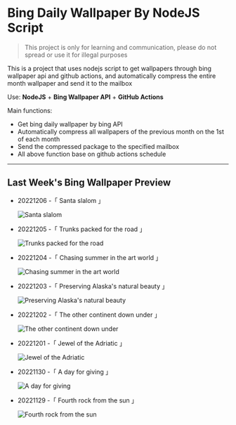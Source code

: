 # Bing Daily Wallpaper By NodeJS Script

> This project is only for learning and communication, please do not spread or use it for illegal purposes

This is a project that uses nodejs script to get wallpapers through bing wallpaper api and github actions, and automatically compress the entire month wallpaper and send it to the mailbox

Use: **NodeJS** + **Bing Wallpaper API** + **GitHub Actions**

Main functions:

- Get bing daily wallpaper by bing API
- Automatically compress all wallpapers of the previous month on the 1st of each month
- Send the compressed package to the specified mailbox
- All above function base on github actions schedule

---

## Last Week's Bing Wallpaper Preview

- 20221206 -「 Santa slalom 」 
  ![Santa slalom](https://bing.com/th?id=OHR.StNick_EN-US1370158441_UHD.jpg&rf=LaDigue_UHD.jpg&pid=hp&w=3840&h=2160&rs=1&c=4)
- 20221205 -「 Trunks packed for the road 」 
  ![Trunks packed for the road](https://bing.com/th?id=OHR.KilimanjaroElephants_EN-US1249382486_UHD.jpg&rf=LaDigue_UHD.jpg&pid=hp&w=3840&h=2160&rs=1&c=4)
- 20221204 -「 Chasing summer in the art world 」 
  ![Chasing summer in the art world](https://bing.com/th?id=OHR.MiamiDT_EN-US0878462019_UHD.jpg&rf=LaDigue_UHD.jpg&pid=hp&w=3840&h=2160&rs=1&c=4)
- 20221203 -「 Preserving Alaska's natural beauty 」 
  ![Preserving Alaska's natural beauty](https://bing.com/th?id=OHR.BraidedRiverDelta_EN-US0693594934_UHD.jpg&rf=LaDigue_UHD.jpg&pid=hp&w=3840&h=2160&rs=1&c=4)
- 20221202 -「 The other continent down under 」 
  ![The other continent down under](https://bing.com/th?id=OHR.AntarcticaDay_EN-US9921573438_UHD.jpg&rf=LaDigue_UHD.jpg&pid=hp&w=3840&h=2160&rs=1&c=4)
- 20221201 -「 Jewel of the Adriatic 」 
  ![Jewel of the Adriatic](https://bing.com/th?id=OHR.RovinjCroatia_EN-US9834093615_UHD.jpg&rf=LaDigue_UHD.jpg&pid=hp&w=3840&h=2160&rs=1&c=4)
- 20221130 -「 A day for giving 」 
  ![A day for giving](https://bing.com/th?id=OHR.HeronGiving_EN-US9774285216_UHD.jpg&rf=LaDigue_UHD.jpg&pid=hp&w=3840&h=2160&rs=1&c=4)
- 20221129 -「 Fourth rock from the sun 」 
  ![Fourth rock from the sun](https://bing.com/th?id=OHR.RedPlanetDay_EN-US9693219784_UHD.jpg&rf=LaDigue_UHD.jpg&pid=hp&w=3840&h=2160&rs=1&c=4)